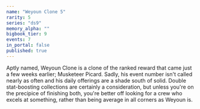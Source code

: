 ```yaml
---
name: "Weyoun Clone 5"
rarity: 5
series: "ds9"
memory_alpha: ""
bigbook_tier: 9
events: 7
in_portal: false
published: true
---
```


Aptly named, Weyoun Clone is a clone of the ranked reward that came just a few weeks earlier; Musketeer Picard. Sadly, his event number isn't called nearly as often and his daily offerings are a shade south of solid. Double stat-boosting collections are certainly a consideration, but unless you're on the precipice of finishing both, you're better off looking for a crew who excels at something, rather than being average in all corners as Weyoun is.
